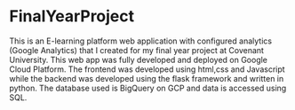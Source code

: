 # FinalYearProject
This is an E-learning platform web application with configured analytics (Google Analytics) that I created for my final year project at Covenant University. This web app was fully developed and deployed on Google Cloud Platform.
The frontend was developed using html,css and Javascript while the backend was developed using the flask framework and written in python.
The database used is BigQuery on GCP and data is accessed using SQL. 
